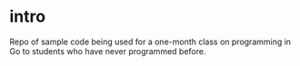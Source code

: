 intro
=====

Repo of sample code being used for a one-month class on programming in Go to students who have never programmed before.
